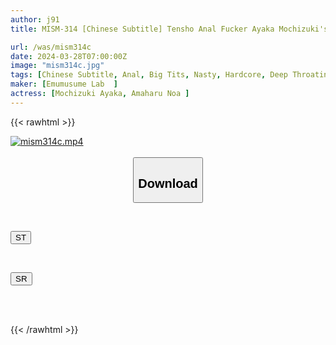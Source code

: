 ```yaml
---
author: j91
title: MISM-314 [Chinese Subtitle] Tensho Anal Fucker Ayaka Mochizuki's Passionate Devotion Anal Instruction Amaharuno Ai

url: /was/mism314c
date: 2024-03-28T07:00:00Z
image: "mism314c.jpg"
tags: [Chinese Subtitle, Anal, Big Tits, Nasty, Hardcore, Deep Throating, Promiscuity, Fisting	]
maker: [Emumusume Lab  ]
actress: [Mochizuki Ayaka, Amaharu Noa ]
---
```



{{< rawhtml >}}

<div class="video" data-videoid="jjkjGXb6RWIz06L">
    <a href="javascript:;">
        <img src="/was/mism314c/mism314c.jpg" width="WIDTH" height="HEIGHT" alt="mism314c.mp4" loading="lazy">
    </a>
</div>

<script type="text/javascript" src="https://j91.asia/asset/on-demand-st.js"></script>

<br>
  <link rel="stylesheet" href="https://j91.asia/asset/bs5.css">
  
  <center>
  <button class="btn btn-primary" type="button" data-bs-toggle="collapse" data-bs-target=".multi-collapse" aria-expanded="false" aria-controls="multiCollapseExample1 multiCollapseExample2"><h2>Download</h2></button></center>
</p>
<div class="row">
  <div class="col">
    <div class="collapse multi-collapse" id="multiCollapseExample1">
      <div class="card card-body">
	      	      <br>
<div class="buttons">  
<p><a href="https://streamtape.to/v/jjkjGXb6RWIz06L" target="_blank"><button class="btn-hover color-3"><i class="fa fa-download"></i> ST</button></a></p></div>
    </div>
  </div>
</div>
  <div class="col">
    <div class="collapse multi-collapse" id="multiCollapseExample2">
      <div class="card card-body">
	      <br>
<div class="buttons">
<p><a href="https://rubystm.com/m4o5p46b36sn" target="_blank"><button class="btn-hover color-9"><i class="fa fa-download"></i> SR</button></a></p></div>
<br><br>
      </div>
    </div>
  </div>
</div>

{{< /rawhtml >}}